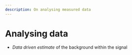 ```yaml
---
description: On analysing measured data
---
```


# Analysing data

* _Data driven estimate_ of the background within the signal

